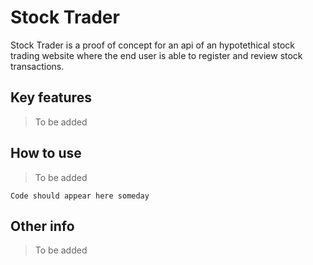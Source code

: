 # Stock Trader

Stock Trader is a proof of concept for an api of an hypotethical stock trading website where the end user is able to register and review stock transactions.

## Key features

> To be added

## How to use

> To be added

```
Code should appear here someday
```

## Other info

> To be added
